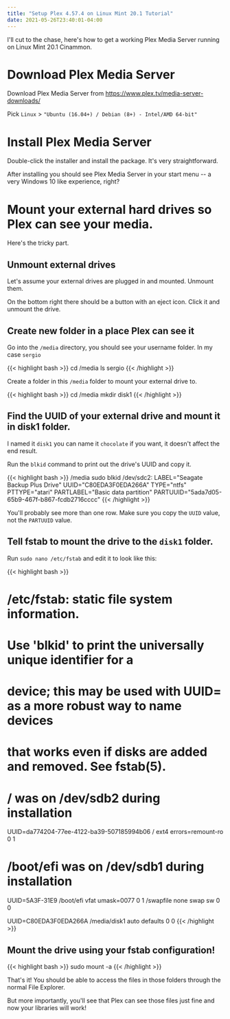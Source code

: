 ```yaml
---
title: "Setup Plex 4.57.4 on Linux Mint 20.1 Tutorial"
date: 2021-05-26T23:40:01-04:00
---
```


I'll cut to the chase, here's how to get a working Plex Media Server running on Linux Mint 20.1 Cinammon.

# Download Plex Media Server

Download Plex Media Server from https://www.plex.tv/media-server-downloads/

Pick `Linux` > `"Ubuntu (16.04+) / Debian (8+) - Intel/AMD 64-bit"`

# Install Plex Media Server

Double-click the installer and install the package. It's very straightforward. 

After installing you should see Plex Media Server in your start menu -- a very Windows 10 like experience, right?

# Mount your external hard drives so Plex can see your media.

Here's the tricky part.

## Unmount external drives

Let's assume your external drives are plugged in and mounted. Unmount them. 

On the bottom right there should be a button with an eject icon. Click it and unmount the drive.

## Create new folder in a place Plex can see it

Go into the `/media` directory, you should see your username folder. In my case `sergio`

{{< highlight bash >}}
cd /media
ls
sergio
{{< /highlight >}}

Create a folder in this `/media` folder to mount your external drive to.

{{< highlight bash >}}
cd /media
mkdir disk1
{{< /highlight >}}

## Find the UUID of your external drive and mount it in disk1 folder.

I named it `disk1` you can name it `chocolate` if you want, it doesn't affect the end result.

Run the `blkid` command to print out the drive's UUID and copy it.

{{< highlight bash >}}
/media sudo blkid
/dev/sdc2: LABEL="Seagate Backup Plus Drive" UUID="C80EDA3F0EDA266A" TYPE="ntfs" PTTYPE="atari" PARTLABEL="Basic data partition" PARTUUID="5ada7d05-65b9-467f-b867-fcdb2716cccc"
{{< /highlight >}}

You'll probably see more than one row. Make sure you copy the `UUID` value, not the `PARTUUID` value.

## Tell fstab to mount the drive to the `disk1` folder.

Run `sudo nano /etc/fstab` and edit it to look like this:

{{< highlight bash >}}
# /etc/fstab: static file system information.
#
# Use 'blkid' to print the universally unique identifier for a
# device; this may be used with UUID= as a more robust way to name devices
# that works even if disks are added and removed. See fstab(5).
#
# <file system> <mount point>   <type>  <options>       <dump>  <pass>
# / was on /dev/sdb2 during installation
UUID=da774204-77ee-4122-ba39-507185994b06 /               ext4    errors=remount-ro 0       1
# /boot/efi was on /dev/sdb1 during installation
UUID=5A3F-31E9  /boot/efi       vfat    umask=0077      0       1
/swapfile                                 none            swap    sw              0       0

UUID=C80EDA3F0EDA266A /media/disk1 auto defaults 0 0
{{< /highlight >}}

## Mount the drive using your fstab configuration!

{{< highlight bash >}}
sudo mount -a
{{< /highlight >}}

That's it! You should be able to access the files in those folders through the normal File Explorer.

But more importantly, you'll see that Plex can see those files just fine and now your libraries will work!

